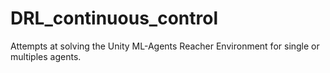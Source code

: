 # DRL_continuous_control
Attempts at solving the Unity ML-Agents Reacher Environment for single or multiples agents.
